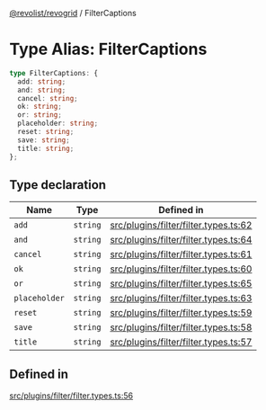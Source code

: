 [@revolist/revogrid](README.md) / FilterCaptions

# Type Alias: FilterCaptions

```ts
type FilterCaptions: {
  add: string;
  and: string;
  cancel: string;
  ok: string;
  or: string;
  placeholder: string;
  reset: string;
  save: string;
  title: string;
};
```

## Type declaration

| Name | Type | Defined in |
| ------ | ------ | ------ |
| `add` | `string` | [src/plugins/filter/filter.types.ts:62](https://github.com/revolist/revogrid/blob/78d14b7c443343ec06c8d385824462d784f2615f/src/plugins/filter/filter.types.ts#L62) |
| `and` | `string` | [src/plugins/filter/filter.types.ts:64](https://github.com/revolist/revogrid/blob/78d14b7c443343ec06c8d385824462d784f2615f/src/plugins/filter/filter.types.ts#L64) |
| `cancel` | `string` | [src/plugins/filter/filter.types.ts:61](https://github.com/revolist/revogrid/blob/78d14b7c443343ec06c8d385824462d784f2615f/src/plugins/filter/filter.types.ts#L61) |
| `ok` | `string` | [src/plugins/filter/filter.types.ts:60](https://github.com/revolist/revogrid/blob/78d14b7c443343ec06c8d385824462d784f2615f/src/plugins/filter/filter.types.ts#L60) |
| `or` | `string` | [src/plugins/filter/filter.types.ts:65](https://github.com/revolist/revogrid/blob/78d14b7c443343ec06c8d385824462d784f2615f/src/plugins/filter/filter.types.ts#L65) |
| `placeholder` | `string` | [src/plugins/filter/filter.types.ts:63](https://github.com/revolist/revogrid/blob/78d14b7c443343ec06c8d385824462d784f2615f/src/plugins/filter/filter.types.ts#L63) |
| `reset` | `string` | [src/plugins/filter/filter.types.ts:59](https://github.com/revolist/revogrid/blob/78d14b7c443343ec06c8d385824462d784f2615f/src/plugins/filter/filter.types.ts#L59) |
| `save` | `string` | [src/plugins/filter/filter.types.ts:58](https://github.com/revolist/revogrid/blob/78d14b7c443343ec06c8d385824462d784f2615f/src/plugins/filter/filter.types.ts#L58) |
| `title` | `string` | [src/plugins/filter/filter.types.ts:57](https://github.com/revolist/revogrid/blob/78d14b7c443343ec06c8d385824462d784f2615f/src/plugins/filter/filter.types.ts#L57) |

## Defined in

[src/plugins/filter/filter.types.ts:56](https://github.com/revolist/revogrid/blob/78d14b7c443343ec06c8d385824462d784f2615f/src/plugins/filter/filter.types.ts#L56)

